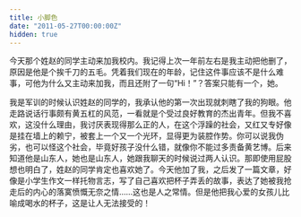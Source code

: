 ```yaml
---
title: 小脚色
date: "2011-05-27T00:00:00Z"
hidden: true
---
```

今天那个姓赵的同学主动来加我校内。我记得上次一年前左右是我主动把他删了，原因是他是个挨千刀的五毛。凭着我们现在的年龄，记住这件事应该不是什么难事，可他为什么又主动来加我，而且还附了一句“Hi！”？答案只能有一个，她。

我是军训的时候认识姓赵的同学的，我承认他的第一次出现就刺瞎了我的狗眼。他走路说话行事颇有黄五杠的风范，一看就是个受过良好教育的杰出青年。但我不喜欢，这没什么理由，我讨厌表现得那么正的人，在这个浮躁的社会，又红又专好像是挂在墙上的赖宁，被套上一个又一个光环，显得更为装腔作势。你可以说我伪劣，也可以怪这个社会，毕竟好孩子没什么错，就像你不能过多责备黄艺博。后来知道他是山东人，她也是山东人，她跟我聊天的时候说过两人认识。那即使用屁股想也明白了，姓赵的同学肯定也喜欢她了。今天他加了我，之后发了一篇文章，好像是小学生作文一样托物言志，写了自己喜欢把杯子弄丢的故事，表达了她被我抢走后的内心的落寞愤慨无奈之情……这也是人之常情。但是他把我心爱的女孩儿比喻成喝水的杯子，这是让人无法接受的！